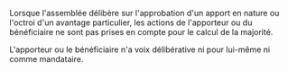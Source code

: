   
 Lorsque l'assemblée délibère sur l'approbation d'un apport en nature ou l'octroi d'un avantage particulier, les actions de l'apporteur ou du bénéficiaire ne sont pas prises en compte pour le calcul de la majorité.  

  
 L'apporteur ou le bénéficiaire n'a voix délibérative ni pour lui-même ni comme mandataire.  
